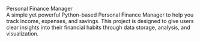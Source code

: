 Personal Finance Manager 
<br>
A simple yet powerful Python-based Personal Finance Manager to help you track income, expenses, and savings. This project is designed to give users clear insights into their financial habits through data storage, analysis, and visualization.
